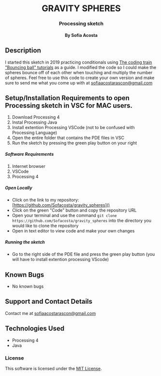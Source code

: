 <div align="center">

# GRAVITY SPHERES 

</div>

<h3 align="center">Processing sketch</h3>
<h4 align="center"> By Sofia Acosta</h4>

## Description
I started this sketch in 2019 practicing conditionals using [The coding train "Bouncing ball" tutorials](https://www.youtube.com/watch?v=YIKRXl3wH8Y) as a guide. I modified the code so I could make the spheres bounce off of each other when touching and multiply the number of spheres. Feel free to use this code to create your own version and make sure to send me what you come up with at sofiaacostarascon@gmail.com

## Setup/Installation Requirements to open Processing sketch in VSC for MAC users.
1. Download Processing 4
2. Instal Processing Java
3. Install extention Processing VSCode (not to be confused with Processing Language)
4. Open the entire folder that contains the PDE files in VSC
5. Run the sketch by pressing the green play button on your right   

##### Software Requirements

1. Internet browser
2. VSCode
3. Processing 4

##### Open Locally

- Click on the link to my repository: [https://github.com/Sofacosta/gravity_spheres]()
- Click on the green "Code" button and copy the repository URL
- Open your terminal and use the command `git clone https://github.com/Sofacosta/gravity_spheres` into the directory you would like to clone the repository
- Open in text editor to view code and make your own changes

##### Running the sketch

- Go to the right side of the PDE file and press the green play button (you will have to install extention processing VScode)

## Known Bugs

- No known bugs
## Support and Contact Details
 
Contact me at sofiaacostarascon@gmail.com
## Technologies Used

- Processing 4
- Java 
### License

This software is licensed under the [MIT License](https://choosealicense.com/licenses/mit/).